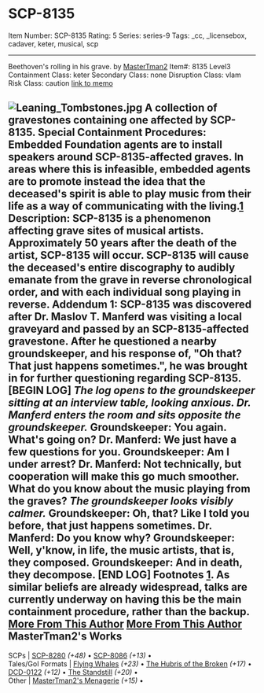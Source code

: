 # SCP-8135
Item Number: SCP-8135
Rating: 5
Series: series-9
Tags: _cc, _licensebox, cadaver, keter, musical, scp

---

Beethoven's rolling in his grave.
by [MasterTman2](/mastertman2-s-menagerie)
Item#: 8135
Level3
Containment Class:
keter
Secondary Class:
none
Disruption Class:
vlam
Risk Class:
caution
[link to memo](/classification-committee-memo)  

![Leaning_Tombstones.jpg](https://scp-wiki.wdfiles.com/local--files/scp-8135/Leaning_Tombstones.jpg)
A collection of gravestones containing one affected by SCP-8135.
**Special Containment Procedures:** Embedded Foundation agents are to install speakers around SCP-8135-affected graves. In areas where this is infeasible, embedded agents are to promote instead the idea that the deceased's spirit is able to play music from their life as a way of communicating with the living.[1](javascript:;)
**Description:** SCP-8135 is a phenomenon affecting grave sites of musical artists.
Approximately 50 years after the death of the artist, SCP-8135 will occur. SCP-8135 will cause the deceased's entire discography to audibly emanate from the grave in reverse chronological order, and with each individual song playing in reverse.
**Addendum 1:**
SCP-8135 was discovered after Dr. Maslov T. Manferd was visiting a local graveyard and passed by an SCP-8135-affected gravestone. After he questioned a nearby groundskeeper, and his response of, "Oh that? That just happens sometimes.", he was brought in for further questioning regarding SCP-8135.
[BEGIN LOG]
_The log opens to the groundskeeper sitting at an interview table, looking anxious. Dr. Manferd enters the room and sits opposite the groundskeeper._
**Groundskeeper:** You again. What's going on?
**Dr. Manferd:** We just have a few questions for you.
**Groundskeeper:** Am I under arrest?
**Dr. Manferd:** Not technically, but cooperation will make this go much smoother. What do you know about the music playing from the graves?
_The groundskeeper looks visibly calmer._
**Groundskeeper:** Oh, that? Like I told you before, that just happens sometimes.
**Dr. Manferd:** Do you know why?
**Groundskeeper:** Well, y'know, in life, the music artists, that is, they composed.
**Groundskeeper:** And in death, they decompose.
[END LOG]
Footnotes
[1](javascript:;). As similar beliefs are already widespread, talks are currently underway on having this be the main containment procedure, rather than the backup.
[More From This Author](javascript:;)
[More From This Author](javascript:;)
MasterTman2's Works  
---  
SCPs |  [SCP-8280](/scp-8280) _(+48)_ • [SCP-8086](/scp-8086) _(+13)_ •  
Tales/GoI Formats |  [Flying Whales](/flying-whales) _(+23)_ • [The Hubris of the Broken](/the-hubris-of-the-broken) _(+17)_ • [DCD-0122](/dcd-0122) _(+12)_ • [The Standstill](/the-standstill) _(+20)_ •  
Other |  [MasterTman2's Menagerie](/mastertman2-s-menagerie) _(+15)_ •